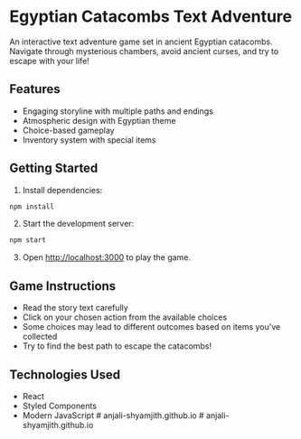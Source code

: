 # Egyptian Catacombs Text Adventure

An interactive text adventure game set in ancient Egyptian catacombs. Navigate through mysterious chambers, avoid ancient curses, and try to escape with your life!

## Features
- Engaging storyline with multiple paths and endings
- Atmospheric design with Egyptian theme
- Choice-based gameplay
- Inventory system with special items

## Getting Started

1. Install dependencies:
```bash
npm install
```

2. Start the development server:
```bash
npm start
```

3. Open [http://localhost:3000](http://localhost:3000) to play the game.

## Game Instructions
- Read the story text carefully
- Click on your chosen action from the available choices
- Some choices may lead to different outcomes based on items you've collected
- Try to find the best path to escape the catacombs!

## Technologies Used
- React
- Styled Components
- Modern JavaScript
#   a n j a l i - s h y a m j i t h . g i t h u b . i o  
 #   a n j a l i - s h y a m j i t h . g i t h u b . i o  
 